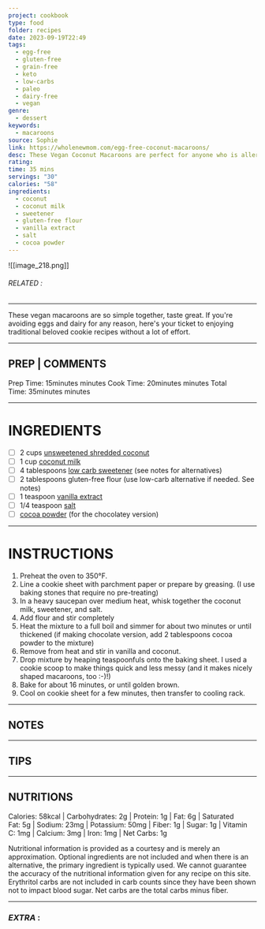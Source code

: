 ```yaml
---
project: cookbook
type: food
folder: recipes
date: 2023-09-19T22:49
tags:
  - egg-free
  - gluten-free
  - grain-free
  - keto
  - low-carbs
  - paleo
  - dairy-free
  - vegan
genre:
  - dessert
keywords:
  - macaroons
source: Sophie
link: https://wholenewmom.com/egg-free-coconut-macaroons/
desc: These Vegan Coconut Macaroons are perfect for anyone who is allergic to eggs or is avoiding eggs. They have both a low-carb and an AIP option.
rating: 
time: 35 mins
servings: "30"
calories: "58"
ingredients:
  - coconut
  - coconut milk
  - sweetener
  - gluten-free flour
  - vanilla extract
  - salt
  - cocoa powder
---
```


![[image_218.png]]
###### *RELATED* : 
---
These vegan macaroons are so simple together, taste great. If you're avoiding eggs and dairy for any reason, here's your ticket to enjoying traditional beloved cookie recipes without a lot of effort.

---
## PREP | COMMENTS

Prep Time: 15minutes minutes
Cook Time: 20minutes minutes
Total Time: 35minutes minutes

---
# INGREDIENTS

- [ ] 2 cups [unsweetened shredded coconut](https://www.amazon.com/Lets-Do-Organics-Organic-Shredded/dp/B000VK11N4?tag=whnemo-20)
- [ ] 1 cup [coconut milk](https://www.amazon.com/Native-Forest-Organic-Unsweetened-Coconut/dp/B011LVDECM/ref=as_li_ss_tl?keywords=organic+coconut+milk&qid=1560454127&s=gateway&sr=8-3&linkCode=sl1&tag=whnemo-20&linkId=54865a97c122f07f0d192d7b0c04b767&language=en_US)
- [ ] 4 tablespoons [low carb sweetener](https://www.lakanto.com/collections/shop-products/products/lakanto-classic-sugar-free-sweetener-family-size-800g?rfsn=3213529.8d8e2e6) (see notes for alternatives)
- [ ] 2 tablespoons gluten-free flour (use low-carb alternative if needed. See notes)
- [ ] 1 teaspoon [vanilla extract](https://www.amazon.com/Simply-Organic-Vanilla-Extract-Certified/dp/B0002UN7PI?tag=whnemo-20)
- [ ] 1/4 teaspoon [salt](https://www.amazon.com/Redmond-Real-Sea-Salt-Unrefined/dp/B004NQYCGU/ref=as_li_ss_tl?keywords=real+salt&qid=1575575265&sr=8-7&linkCode=ll1&tag=whnemo-20&linkId=fb5c1c624d5ec36efebcf2320e835e2b&language=en_US)
- [ ] [cocoa powder](https://www.amazon.com/Rodelle-Gourmet-Baking-Cocoa-Ounce/dp/B01M137W4Q/ref=as_li_ss_tl?crid=3H9CN7YOATNAO&keywords=rodelle+cocoa+powder&qid=1560449531&s=gateway&sprefix=rodelle+cococa,aps,162&sr=8-2&th=1&linkCode=sl1&tag=whnemo-20&linkId=d7768f2a7ba18b3a3d67504331bbd03b&language=en_US) (for the chocolatey version)

---
# INSTRUCTIONS

1. Preheat the oven to 350°F.
2. Line a cookie sheet with parchment paper or prepare by greasing. (I use baking stones that require no pre-treating)
3. In a heavy saucepan over medium heat, whisk together the coconut milk, sweetener, and salt.
4. Add flour and stir completely
5. Heat the mixture to a full boil and simmer for about two minutes or until thickened (if making chocolate version, add 2 tablespoons cocoa powder to the mixture)
6. Remove from heat and stir in vanilla and coconut.
7. Drop mixture by heaping teaspoonfuls onto the baking sheet. I used a cookie scoop to make things quick and less messy (and it makes nicely shaped macaroons, too :-)!)
8. Bake for about 16 minutes, or until golden brown.
9. Cool on cookie sheet for a few minutes, then transfer to cooling rack.

---
## NOTES



---
## TIPS



---
## NUTRITIONS

Calories: 58kcal | Carbohydrates: 2g | Protein: 1g | Fat: 6g | Saturated Fat: 5g | Sodium: 23mg | Potassium: 50mg | Fiber: 1g | Sugar: 1g | Vitamin C: 1mg | Calcium: 3mg | Iron: 1mg | Net Carbs: 1g

Nutritional information is provided as a courtesy and is merely an approximation. Optional ingredients are not included and when there is an alternative, the primary ingredient is typically used. We cannot guarantee the accuracy of the nutritional information given for any recipe on this site. Erythritol carbs are not included in carb counts since they have been shown not to impact blood sugar. Net carbs are the total carbs minus fiber.

---
### *EXTRA* :



